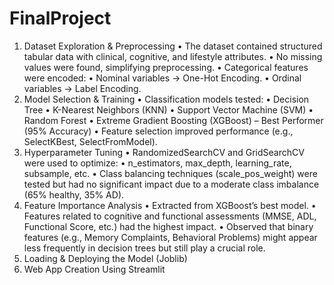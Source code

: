 # FinalProject
1. Dataset Exploration & Preprocessing
	•	The dataset contained structured tabular data with clinical, cognitive, and lifestyle attributes.
	•	No missing values were found, simplifying preprocessing.
	•	Categorical features were encoded:
	 •	Nominal variables  → One-Hot Encoding.
	 •	Ordinal variables  → Label Encoding.
2. Model Selection & Training
	•	Classification models tested:
	 •	Decision Tree
	 •	K-Nearest Neighbors (KNN)
	 •	Support Vector Machine (SVM)
	 •	Random Forest
	 •	Extreme Gradient Boosting (XGBoost) – Best Performer (95% Accuracy)
	 •	Feature selection improved performance (e.g., SelectKBest, SelectFromModel).
3. Hyperparameter Tuning
	•	RandomizedSearchCV and GridSearchCV were used to optimize:
	 •	n_estimators, max_depth, learning_rate, subsample, etc.
	•	Class balancing techniques (scale_pos_weight) were tested but had no significant impact due to a moderate class imbalance (65% healthy, 35% AD).
4. Feature Importance Analysis
	•	Extracted from XGBoost’s best model.
	•	Features related to cognitive and functional assessments (MMSE, ADL, Functional Score, etc.) had the highest impact.
	•	Observed that binary features (e.g., Memory Complaints, Behavioral Problems) might appear less frequently in decision trees but still play a crucial role.
5. Loading & Deploying the Model (Joblib)
6. Web App Creation Using Streamlit
